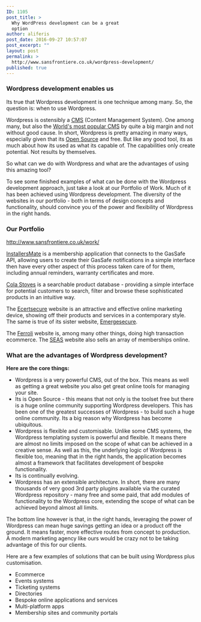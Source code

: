 ```yaml
---
ID: 1105
post_title: >
  Why WordPress development can be a great
  option
author: aliferis
post_date: 2016-09-27 10:57:07
post_excerpt: ""
layout: post
permalink: >
  http://www.sansfrontiere.co.uk/wordpress-development/
published: true
---
```

<h3>Wordpress development enables us</h3>
Its true that Wordpress development is one technique among many. So, the question is: when to use Wordpress.

Wordpress is ostensibly a <span style="text-decoration: underline;"><a rel="nofollow" href="https://en.wikipedia.org/wiki/Content_management_system" target="_blank">CMS</a></span> (Content Management System). One among many, but also the <span style="text-decoration: underline;"><a  rel="nofollow" href="http://trends.builtwith.com/cms">World's most popular CMS</a></span> by quite a big margin and not without good cause. In short, Wordpress is pretty amazing in many ways, especially given that its <a  rel="nofollow" href="https://opensource.com/resources/what-open-source" target="_blank">Open Source</a> and free. But like any good tool, its as much about how its used as what its capable of. The capabilities only create potential. Not results by themselves.

So what can we do with Wordpress and what are the advantages of using this amazing tool?

To see some finished examples of what can be done with the Wordpress development approach, just take a look at our Portfolio of Work. Much of it has been achieved using Wordpress development. The diversity of the websites in our portfolio - both in terms of design concepts and functionality, should convince you of the power and flexibility of Wordpress in the right hands.
<h3>Our Portfolio</h3>
<a  rel="nofollow" href="http://www.sansfrontiere.co.uk/work/">http://www.sansfrontiere.co.uk/work/</a>

<span style="text-decoration: underline;"><a  rel="nofollow" href="http://www.installersmate.co.uk" target="_blank">InstallersMate</a></span> is a membership application that connects to the GasSafe API, allowing users to create their GasSafe notifications in a simple interface then have every other aspect of this process taken care of for them, including annual reminders, warranty certificates and more.

<span style="text-decoration: underline;"><a  rel="nofollow" href="http://www.colastoves.co.uk" target="_blank">Cola Stoves</a></span> is a searchable product database - providing a simple interface for potential customers to search, filter and browse these sophisticated products in an intuitive way.

The <a  rel="nofollow" href="http://ecertsecure.co.uk/" target="_blank">Ecertsecure</a> website is an attractive and effective online marketing device, showing off their products and services in a contemporary style. The same is true of its sister website, <a  rel="nofollow" href="http://www.emergesecure.com/" target="_blank">Emergesecure</a>.

The <span style="text-decoration: underline;"><a  rel="nofollow" href="http://www.ferroli.co.uk" target="_blank">Ferroli</a></span> website is, among many other things, doing high transaction ecommerce. The <span style="text-decoration: underline;"><a  rel="nofollow" href="http://www.seas.org.uk" target="_blank">SEAS</a></span> website also sells an array of memberships online.
<h3>What are the advantages of Wordpress development?</h3>
<strong>Here are the core things:</strong>
<ul>
 	<li>Wordpress is a very powerful CMS, out of the box. This means as well as getting a great website you also get great online tools for managing your site.</li>
 	<li>Its is Open Source - this means that not only is the toolset free but there is a huge online community supporting Wordpress developers. This has been one of the greatest successes of Wordpress - to build such a huge online community. Its a big reason why Wordpress has become ubiquitous.</li>
 	<li>Wordpress is flexible and customisable. Unlike some CMS systems, the Wordpress templating system is powerful and flexible. It means there are almost no limits imposed on the scope of what can be achieved in a creative sense. As well as this, the underlying logic of Wordpress is flexible too, meaning that in the right hands, the application becomes almost a framework that facilitates development of bespoke functionality.</li>
 	<li>Its is continually evolving.</li>
 	<li>Wordpress has an extensible architecture. In short, there are many thousands of very good 3rd party plugins available via the curated Wordpress repository - many free and some paid, that add modules of functionality to the Wordpress core, extending the scope of what can be achieved beyond almost all limits.</li>
</ul>
The bottom line however is that, in the right hands, leveraging the power of Wordpress can mean huge savings getting an idea or a product off the ground. It means faster, more effective routes from concept to production. A modern marketing agency like ours would be crazy not to be taking advantage of this for our clients.

Here are a few examples of solutions that can be built using Wordpress plus customisation.
<ul>
 	<li>Ecommerce</li>
 	<li>Events systems</li>
 	<li>Ticketing systems</li>
 	<li>Directories</li>
 	<li>Bespoke online applications and services</li>
 	<li>Multi-platform apps</li>
 	<li>Membership sites and community portals</li>
</ul>
